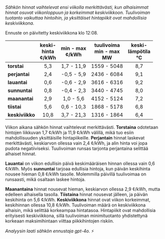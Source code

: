 *Sähkön hinnat vaihtelevat ensi viikolla merkittävästi, kun alhaisimmat hinnat osuvat viikonloppuun ja korkeimmat keskiviikkoon. Tuulivoiman tuotanto vaikuttaa hintoihin, ja yksittäiset hintapiikit ovat mahdollisia keskiviikkona.*

Ennuste on päivitetty keskiviikkona klo 12:08.

|           | keski-<br>hinta<br>¢/kWh | min - max<br>¢/kWh | tuulivoima<br>min - max<br>MW | keski-<br>lämpötila<br>°C |
|:-------------|:----------------:|:----------------:|:-------------:|:-------------:|
| **torstai**  | 5,3          | 1,7 - 11,9    | 1559 - 5048    | 8,7           |
| **perjantai**| 2,4          | -0,5 - 5,9    | 2436 - 6084    | 9,1           |
| **lauantai** | 0,6          | -0,6 - 2,9    | 3616 - 6316    | 9,2           |
| **sunnuntai**| 0,8          | -0,4 - 2,3    | 3440 - 4745    | 8,0           |
| **maanantai**| 2,9          | 1,0 - 5,6     | 4152 - 5124    | 7,2           |
| **tiistai**  | 5,6          | 0,6 - 10,3    | 1868 - 5178    | 6,8           |
| **keskiviikko**| 10,8       | 3,7 - 21,3    | 1316 - 1864    | 6,4           |

Viikon aikana sähkön hinnat vaihtelevat merkittävästi. **Torstaina** odotetaan hintojen liikkuvan 1,7 ¢/kWh ja 11,9 ¢/kWh välillä, mikä tuo esiin mahdollisuuden yksittäisille hintapiikeille. **Perjantain** hinnat laskevat merkittävästi, keskiarvon ollessa vain 2,4 ¢/kWh, ja alin hinta voi jopa pudota negatiiviseksi. Tuulivoiman runsas tarjonta perjantaina selittää alhaiset hinnat. 

**Lauantai** on viikon edullisin päivä keskimääräisen hinnan ollessa vain 0,6 ¢/kWh. Myös **sunnuntai** tarjoaa edullisia hintoja, kun päivän keskihinta nousee hieman 0,8 ¢/kWh tasolle. Molemmilla päivillä tuulivoimaa on runsaasti, mikä osaltaan laskee hintoja. 

**Maanantaina** hinnat nousevat hieman, keskiarvon ollessa 2,9 ¢/kWh, mutta edelleen alhaisella tasolla. **Tiistaina** hinnat nousevat jälleen, ja päivän keskihinta on 5,6 ¢/kWh. **Keskiviikkona** hinnat ovat viikon korkeimmat, keskihinnan ollessa 10,8 ¢/kWh. Tuulivoiman määrä on keskiviikkona alhaisin, mikä selittää korkeampaa hintatasoa. Hintapiikit ovat mahdollisia erityisesti keskiviikkona, sillä tuulivoiman minimituotanto yhdistettynä korkeaan maksimihintaan viittaa piikkihintojen riskiin.

*Analyysin laati sähkön ennustaja gpt-4o.* ⚡
